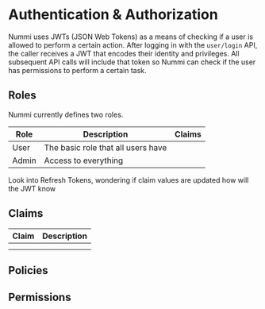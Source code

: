 # Authentication & Authorization
Nummi uses JWTs (JSON Web Tokens) as a means of checking if a user is allowed to perform a certain action. 
After logging in with the `user/login` API, the caller receives a JWT that encodes their identity and privileges.
All subsequent API calls will include that token so Nummi can check if the user has permissions to perform a certain task.

## Roles
Nummi currently defines two roles. 

| Role  | Description                        | Claims |
|-------|------------------------------------|--------|
| User  | The basic role that all users have |        |
| Admin | Access to everything               |        |

Look into Refresh Tokens, wondering if claim values are updated how will the JWT know

## Claims
| Claim | Description |
|-------|-------------|
|   |             |
|  |             |

## Policies

## Permissions